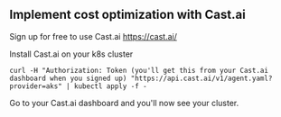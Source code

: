 ## Implement cost optimization with Cast.ai

Sign up for free to use Cast.ai https://cast.ai/

Install Cast.ai on your k8s cluster

```
curl -H "Authorization: Token (you'll get this from your Cast.ai dashboard when you signed up) "https://api.cast.ai/v1/agent.yaml?provider=aks" | kubectl apply -f -
```

Go to your Cast.ai dashboard and you'll now see your cluster.